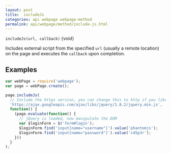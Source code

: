 ```yaml
---
layout: post
title:  includeJs
categories: api webpage webpage-method
permalink: api/webpage/method/include-js.html
---
```


`includeJs(url, callback)` {void}

Includes external script from the specified `url` (usually a remote location) on the page and executes the `callback` upon completion.

## Examples

```javascript
var webPage = require('webpage');
var page = webPage.create();

page.includeJs(
  // Include the https version, you can change this to http if you like.
  'https://ajax.googleapis.com/ajax/libs/jquery/1.8.2/jquery.min.js',
  function() {
    (page.evaluate(function() {
      // jQuery is loaded, now manipulate the DOM
      var $loginForm = $('form#login');
      $loginForm.find('input[name="username"]').value('phantomjs');
      $loginForm.find('input[name="password"]').value('c45p3r');
    }))
  }
);


```








